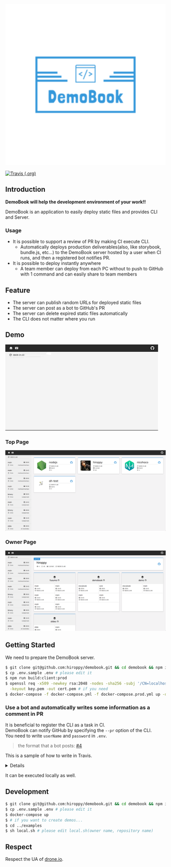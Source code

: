 <div align="center">
  <img src="./media/logo.svg" />
</div>

[![Travis (.org)](https://img.shields.io/travis/hiroppy/demobook.svg?style=flat-square)](https://travis-ci.org/hiroppy/demobook)

## Introduction

**DemoBook will help the development environment of your work!!**

DemoBook is an application to easily deploy static files and provides CLI and Server.

### Usage

- It is possible to support a review of PR by making CI execute CLI.
  - Automatically deploys production deliverables(also, like storybook, bundle.js, etc...) to the DemoBook server hosted by a user when CI runs, and then a registered bot notifies PR.
- It is possible to deploy instantly anywhere
  - A team member can deploy from each PC without to push to GitHub with 1 command and can easily share to team members

## Feature

- The server can publish random URLs for deployed static files
- The server can post as a bot to GitHub's PR
- The server can delete expired static files automatically
- The CLI does not matter where you run

## Demo

![](./media/demo.gif)

### Top Page

![](./media/top.png)

### Owner Page

![](./media/owner.png)

## Getting Started

We need to prepare the DemoBook server.

```sh
$ git clone git@github.com:hiroppy/demobook.git && cd demobook && npm i && cd packages/app
$ cp .env.sample .env # please edit it
$ npm run build:client:prod
$ openssl req -x509 -newkey rsa:2048 -nodes -sha256 -subj '/CN=localhost' \
  -keyout key.pem -out cert.pem # if you need
$ docker-compose -f docker-compose.yml -f docker-compose.prod.yml up -d
```

### Use a bot and automatically writes some information as a comment in PR

It is beneficial to register the CLI as a task in CI.  
DemoBook can notify GitHub by specifying the `--pr` option of the CLI.  
You need to write `userName` and `password` in `.env`.

> the format that a bot posts: [#4](https://github.com/hiroppy/demobook/issues/4#issuecomment-416006087)

This is a sample of how to write in Travis.

<details>

```yml
# travis.yml
sudo: false
language: node_js
cache:
  directories:
    - node_modules
node_js:
  - 10
os:
  - linux
before_script:
  - npm i
  - npm run build
  - npx @demobook/cli -o onwer-name -r repo-name -t https://your-domain -d dist --pr ${TRAVIS_PULL_REQUEST} -n core
```

</details>

It can be executed locally as well.

## Development

```sh
$ git clone git@github.com:hiroppy/demobook.git && cd demobook && npm i && cd packages/app
$ cp .env.sample .env # please edit it
$ docker-compose up
$ # if you want to create demos...
$ cd ../examples
$ sh local.sh # please edit local.sh(owner name, repository name)
```

## Respect

Respect the UA of [drone.io](https://drone.io/).
